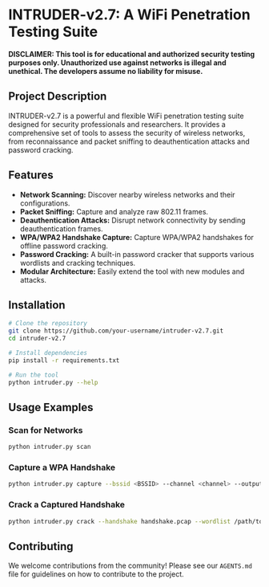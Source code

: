 # INTRUDER-v2.7: A WiFi Penetration Testing Suite

**DISCLAIMER: This tool is for educational and authorized security testing purposes only. Unauthorized use against networks is illegal and unethical. The developers assume no liability for misuse.**

## Project Description

INTRUDER-v2.7 is a powerful and flexible WiFi penetration testing suite designed for security professionals and researchers. It provides a comprehensive set of tools to assess the security of wireless networks, from reconnaissance and packet sniffing to deauthentication attacks and password cracking.

## Features

*   **Network Scanning:** Discover nearby wireless networks and their configurations.
*   **Packet Sniffing:** Capture and analyze raw 802.11 frames.
*   **Deauthentication Attacks:** Disrupt network connectivity by sending deauthentication frames.
*   **WPA/WPA2 Handshake Capture:** Capture WPA/WPA2 handshakes for offline password cracking.
*   **Password Cracking:** A built-in password cracker that supports various wordlists and cracking techniques.
*   **Modular Architecture:** Easily extend the tool with new modules and attacks.

## Installation

```bash
# Clone the repository
git clone https://github.com/your-username/intruder-v2.7.git
cd intruder-v2.7

# Install dependencies
pip install -r requirements.txt

# Run the tool
python intruder.py --help
```

## Usage Examples

### Scan for Networks

```bash
python intruder.py scan
```

### Capture a WPA Handshake

```bash
python intruder.py capture --bssid <BSSID> --channel <channel> --output handshake.pcap
```

### Crack a Captured Handshake

```bash
python intruder.py crack --handshake handshake.pcap --wordlist /path/to/wordlist.txt
```

## Contributing

We welcome contributions from the community! Please see our `AGENTS.md` file for guidelines on how to contribute to the project.
